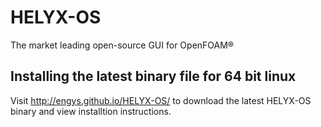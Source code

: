# HELYX-OS
The market leading open-source GUI for OpenFOAM®

## Installing the latest binary file for 64 bit linux
Visit <a href="http://engys.github.io/HELYX-OS/" target="_blank">http://engys.github.io/HELYX-OS/</a> to download the latest HELYX-OS binary and view installtion instructions. 
